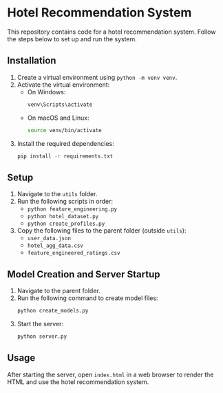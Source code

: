 # Hotel Recommendation System

This repository contains code for a hotel recommendation system. Follow the steps below to set up and run the system.

## Installation

1. Create a virtual environment using `python -m venv venv`.
2. Activate the virtual environment:
    - On Windows:
      ```bash
      venv\Scripts\activate
      ```
    - On macOS and Linux:
      ```bash
      source venv/bin/activate
      ```
3. Install the required dependencies:
    ```bash
    pip install -r requirements.txt
    ```

## Setup

1. Navigate to the `utils` folder.
2. Run the following scripts in order:
    - `python feature_engineering.py`
    - `python hotel_dataset.py`
    - `python create_profiles.py`
3. Copy the following files to the parent folder (outside `utils`):
    - `user_data.json`
    - `hotel_agg_data.csv`
    - `feature_engineered_ratings.csv`

## Model Creation and Server Startup

1. Navigate to the parent folder.
2. Run the following command to create model files:
    ```bash
    python create_models.py
    ```
3. Start the server:
    ```bash
    python server.py
    ```

## Usage

After starting the server, open `index.html` in a web browser to render the HTML and use the hotel recommendation system.

